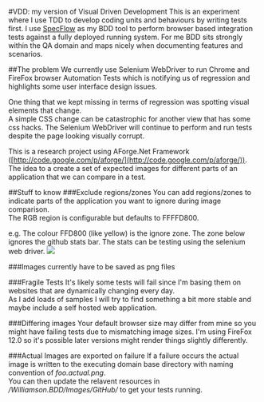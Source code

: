 #VDD: my version of Visual Driven Development
This is an experiment where I use TDD to develop coding units and behaviours by writing tests first.
I use [SpecFlow](http://www.specflow.org/)  as my BDD tool to perform browser based integration tests against a fully deployed running system. 
For me BDD sits strongly within the QA domain and maps nicely when documenting features and scenarios.

##The problem
We currently use Selenium WebDriver to run Chrome and FireFox browser Automation Tests 
which is notifying us of regression and highlights some user interface design issues.  

One thing that we kept missing in terms of regression was spotting visual elements that change.  
A simple CSS change can be catastrophic for another view that has some css hacks.
The Selenium WebDriver will continue to perform and run tests despite the page looking visually corrupt.

This is a research project using AForge.Net Framework ([http://code.google.com/p/aforge/](http://code.google.com/p/aforge/)). 
The idea to a create a set of expected images for different parts of an application that we can compare in a test.

##Stuff to know
###Exclude regions/zones 
You can add regions/zones to indicate parts of the application you want to ignore during image comparison.  
The RGB region is configurable but defaults to FFFFD800.

e.g. The colour FFD800 (like yellow) is the ignore zone. The zone below ignores the github stats bar. 
The stats can be testing using the selenium web driver.
![](https://raw.github.com/cwilliamson1980/Williamson.VDD/master/Williamson.VDD.Tests/Images/Github.Home.IgnoreSections.png?raw=true)

###Images currently have to be saved as png files

###Fragile Tests
It's likely some tests will fail since I'm basing them on websites that are dynamically changing every day.  
As I add loads of samples I will try to find something a bit more stable and maybe include a self hosted web application.

###Differing images
Your default browser size may differ from mine so you might have failing tests due to mismatching image sizes.
I'm using FireFox 12.0 so it's possible later versions might render things slightly differently.

###Actual Images are exported on failure
If a failure occurs the actual image is written to the executing domain base directory with naming convention of *foo.actual.png*.  
You can then update the relavent resources in */Williamson.BDD/Images/GitHub/* to get your tests running.